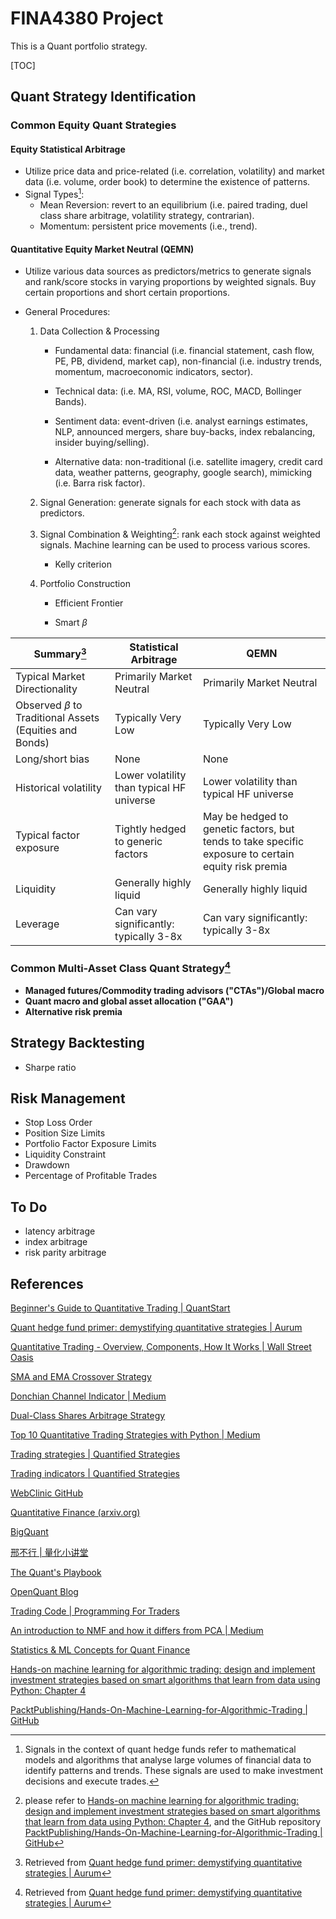 # FINA4380 Project

This is a Quant portfolio strategy.

[TOC]

## Quant Strategy Identification

### Common Equity Quant Strategies

#### **Equity Statistical Arbitrage**

- Utilize price data and price-related (i.e. correlation, volatility) and market data (i.e. volume, order book) to determine the existence of patterns. 
- Signal Types[^1]:
  - Mean Reversion: revert to an equilibrium (i.e. paired trading, duel class share arbitrage, volatility strategy, contrarian). 
  - Momentum: persistent price movements (i.e., trend).

#### **Quantitative Equity Market Neutral (QEMN)**

- Utilize various data sources as predictors/metrics to generate signals and rank/score stocks in varying proportions by weighted signals. Buy certain proportions and short certain proportions. 

- General Procedures:
  
  1. Data Collection & Processing
  
     - Fundamental data: financial (i.e. financial statement, cash flow, PE, PB, dividend, market cap), non-financial (i.e. industry trends, momentum, macroeconomic indicators, sector).
  
     - Technical data: (i.e. MA, RSI, volume, ROC, MACD, Bollinger Bands).
  
     - Sentiment data: event-driven (i.e. analyst earnings estimates, NLP, announced mergers, share buy-backs, index rebalancing, insider buying/selling).
  
     - Alternative data: non-traditional (i.e. satellite imagery, credit card data, weather patterns, geography, google search), mimicking (i.e. Barra risk factor).
  
  2. Signal Generation: generate signals for each stock with data as predictors.  
  
  3. Signal Combination & Weighting[^3]: rank each stock against weighted signals. Machine learning can be used to process various scores. 
     - Kelly criterion
  
  4. Portfolio Construction
  
     - Efficient Frontier
  
     - Smart $\beta$

| Summary[^2]                                                 | Statistical Arbitrage                     | QEMN                                                         |
| ----------------------------------------------------------- | ----------------------------------------- | ------------------------------------------------------------ |
| Typical Market Directionality                               | Primarily Market Neutral                  | Primarily Market Neutral                                     |
| Observed $\beta$ to Traditional Assets (Equities and Bonds) | Typically Very Low                        | Typically Very Low                                           |
| Long/short bias                                             | None                                      | None                                                         |
| Historical volatility                                       | Lower volatility than typical HF universe | Lower volatility than typical HF universe                    |
| Typical factor exposure                                     | Tightly hedged to generic factors         | May be hedged to genetic factors, but tends to take specific exposure to certain equity risk premia |
| Liquidity                                                   | Generally highly liquid                   | Generally highly liquid                                      |
| Leverage                                                    | Can vary significantly: typically 3-8x    | Can vary significantly: typically 3-8x                       |

### Common Multi-Asset Class Quant Strategy[^2]

- **Managed futures/Commodity trading advisors ("CTAs")/Global macro**
- **Quant macro and global asset allocation ("GAA")** 
- **Alternative risk premia**

## Strategy Backtesting

- Sharpe ratio

## Risk Management

- Stop Loss Order
- Position Size Limits
- Portfolio Factor Exposure Limits
- Liquidity Constraint
- Drawdown
- Percentage of Profitable Trades

## To Do

- latency arbitrage
- index arbitrage
- risk parity arbitrage

## References

[Beginner's Guide to Quantitative Trading | QuantStart](https://www.quantstart.com/articles/Beginners-Guide-to-Quantitative-Trading/)

[Quant hedge fund primer: demystifying quantitative strategies | Aurum](https://www.aurum.com/insight/thought-piece/quant-hedge-fund-strategies-explained/)

[Quantitative Trading - Overview, Components, How It Works | Wall Street Oasis](https://www.wallstreetoasis.com/resources/skills/trading-investing/quantitative-trading)

[SMA and EMA Crossover Strategy](https://forexop.com/strategy/sma-and-ema-crossover/)

[Donchian Channel Indicator | Medium](https://medium.com/gitconnected/an-algo-trading-strategy-which-made-8-371-a-python-case-study-58ed12a492dc)

[Dual-Class Shares Arbitrage Strategy](https://alphaarchitect.com/2011/03/dual-class-shares-a-first-class-strategy/)

[Top 10 Quantitative Trading Strategies with Python | Medium](https://zodiactrading.medium.com/top-10-quantitative-trading-strategies-with-python-82b1eff67650)

[Trading strategies | Quantified Strategies](https://www.quantifiedstrategies.com/category/trading-strategies/)

[Trading indicators | Quantified Strategies](https://www.quantifiedstrategies.com/category/trading-indicators/)

[WebClinic GitHub](https://github.com/webclinic017)

[Quantitative Finance (arxiv.org)](https://arxiv.org/archive/q-fin)

[BigQuant](https://bigquant.com/)

[邢不行 | 量化小讲堂](https://www.quantclass.cn/home)

[The Quant's Playbook](https://quantgalore.substack.com/)

[OpenQuant Blog](https://openquant.co/blog)

[Trading Code | Programming For Traders](https://www.tradingcode.net/)

[An introduction to NMF and how it differs from PCA | Medium](https://medium.com/@354047384/an-introduction-to-nmf-and-how-it-differs-from-pca-3d8e4080df83)

[Statistics & ML Concepts for Quant Finance](https://openquant.co/blog/statistics-and-ml-concepts-for-quant-finance-interview)

[Hands-on machine learning for algorithmic trading: design and implement investment strategies based on smart algorithms that learn from data using Python: Chapter 4](https://julac-cuhk.primo.exlibrisgroup.com/discovery/fulldisplay?docid=alma991039741106303407&context=L&vid=852JULAC_CUHK:CUHK&lang=en&search_scope=All&adaptor=Local)

[PacktPublishing/Hands-On-Machine-Learning-for-Algorithmic-Trading | GitHub](https://github.com/PacktPublishing/Hands-On-Machine-Learning-for-Algorithmic-Trading)



[^1]: Signals in the context of quant hedge funds refer to mathematical models and algorithms that analyse large volumes of financial data to identify patterns and trends. These signals are used to make investment decisions and execute trades.

[^2]: Retrieved from [Quant hedge fund primer: demystifying quantitative strategies | Aurum](https://www.aurum.com/insight/thought-piece/quant-hedge-fund-strategies-explained/)
[^3]: please refer to [Hands-on machine learning for algorithmic trading: design and implement investment strategies based on smart algorithms that learn from data using Python: Chapter 4](https://julac-cuhk.primo.exlibrisgroup.com/discovery/fulldisplay?docid=alma991039741106303407&context=L&vid=852JULAC_CUHK:CUHK&lang=en&search_scope=All&adaptor=Local), and the GitHub repository [PacktPublishing/Hands-On-Machine-Learning-for-Algorithmic-Trading | GitHub](https://github.com/PacktPublishing/Hands-On-Machine-Learning-for-Algorithmic-Trading)
